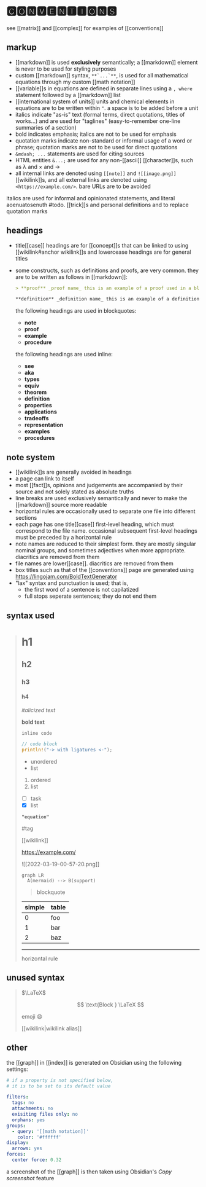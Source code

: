 # 🅲🅾🅽🆅🅴🅽🆃🅸🅾🅽🆂

see [[matrix]] and [[complex]] for examples of [[conventions]]

## markup

- [[markdown]] is used **exclusively** semantically; a [[markdown]] element is never to be used for styling purposes
- custom [[markdown]] syntax, `` **`...`** ``, is used for all mathematical equations through my custom [[math notation]]
- [[variable]]s in equations are defined in separate lines using a `, where` statement followed by a [[markdown]] list
- [[international system of units]] units and chemical elements in equations are to be written within `"`. a space is to be added before a unit
- italics indicate "as-is" text (formal terms, direct quotations, titles of works...) and are used for "taglines" (easy-to-remember one-line summaries of a section)
- bold indicates emphasis; italics are not to be used for emphasis
- quotation marks indicate non-standard or informal usage of a word or phrase; quotation marks are not to be used for direct quotations
- `&mdash; ...` statements are used for citing sources
- HTML entities `&...;` are used for any non-[[ascii]] [[character]]s, such as &lambda; and &times; and &rarr;
- all internal links are denoted using `[[note]]` and `![[image.png]]` [[wikilink]]s, and all external links are denoted using `<https://example.com/>`. bare URLs are to be avoided

italics are used for informal and opinionated statements, and literal aoenuatosenuth #todo. [[trick]]s and personal definitions and to replace quotation marks

## headings

- title[[case]] headings are for [[concept]]s that can be linked to using [[wikilink#anchor wikilink]]s and lowercease headings are for general titles

- some constructs, such as definitions and proofs, are very common. they are to be written as follows in [[markdown]]:

  ```md
  > **proof** _proof name_ this is an example of a proof used in a blockquote

  **definition** _definition name_ this is an example of a definition used inline
  ```

  the following headings are used in blockquotes:

  - **note**
  - **proof**
  - **example**
  - **procedure**

  the following headings are used inline:

  - **see**
  - **aka**
  - **types**
  - **equiv**
  - **theorem**
  - **definition**
  - **properties**
  - **applications**
  - **tradeoffs**
  - **representation**
  - **examples**
  - **procedures**

## note system

- [[wikilink]]s are generally avoided in headings
- a page can link to itself
- most [[fact]]s, opinions and judgements are accompanied by their source and not solely stated as absolute truths
- line breaks are used exclusively semantically and never to make the [[markdown]] source more readable
- horizontal rules are occasionally used to separate one file into different sections
- each page has one title[[case]] first-level heading, which must correspond to the file name. occasional subsequent first-level headings must be preceded by a horizontal rule
- note names are reduced to their simplest form. they are mostly singular nominal groups, and sometimes adjectives when more appropriate. diacritics are removed from them
- file names are lower[[case]]. diacritics are removed from them
- box titles such as that of the [[conventions]] page are generated using <https://lingojam.com/BoldTextGenerator>
- "lax" syntax and punctuation is used; that is,
  - the first word of a sentence is not capilatized
  - full stops seperate sentences; they do not end them

## syntax used

> # h1
>
> ## h2
>
> ### h3
>
> #### h4
>
> _italicized text_
>
> **bold text**
>
> `inline code`
>
> ```rust
> // code block
> println!("-> with ligatures <-");
> ```
>
> - unordered
> - list
>
> 1. ordered
> 2. list
>
> - [ ] task
> - [x] list
>
> **`"equation"`**
>
> #tag
>
> [[wikilink]]
>
> <https://example.com/>
>
> ![[2022-03-19-00-57-20.png]]
>
> ```mermaid
> graph LR
>   A(mermaid) --> B(support)
> ```
>
> > blockquote
>
> | simple | table |
> | ------ | ----- |
> | 0      | foo   |
> | 1      | bar   |
> | 2      | baz   |
>
> ---
>
> horizontal rule

## unused syntax

> $\LaTeX$
>
> $$
> \text{Block } \LaTeX
> $$
>
> emoji :smile:
>
> [[wikilink|wikilink alias]]

## other

the [[graph]] in [[index]] is generated on Obsidian using the following settings:

```yaml
# if a property is not specified below,
# it is to be set to its default value

filters:
  tags: no
  attachments: no
  exisiting files only: no
  orphans: yes
groups:
  - query: '[[math notation]]'
    color: '#ffffff'
display:
  arrows: yes
forces:
  center force: 0.32
```

a screenshot of the [[graph]] is then taken using Obsidian's _Copy screenshot_ feature
